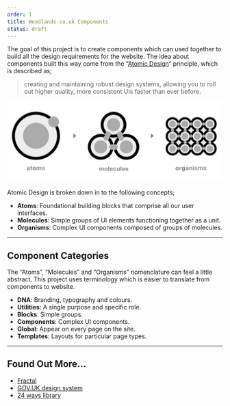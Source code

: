 ```yaml
---
order: 1
title: Woodlands.co.uk Components
status: draft
---
```

The goal of this project is to create components which can used together
to build all the design requirements for the website. The idea about components
built this way come from the “[Atomic Design](https://atomicdesign.bradfrost.com)“
principle, which is described as;

> creating and maintaining robust design systems, allowing you to roll out higher quality,
more consistent UIs faster than ever before.

![Atoms, Molecules, Organisms](atomic.png)

Atomic Design is broken down in to the following concepts;

* **Atoms**: Foundational building blocks that comprise all our user interfaces.
* **Molecules**: Simple groups of UI elements functioning together as a unit.
* **Organisms**: Complex UI components composed of groups of molecules.

---

## Component Categories

The “Atoms”, “Molecules” and “Organisms” nomenclature can feel a little abstract.
This project uses terminology which is easier to translate from components to website.

* **DNA**: Branding, typography and colours.
* **Utilities**: A single purpose and specific role.
* **Blocks**: Simple groups.
* **Components**: Complex UI components.
* **Global**: Appear on every page on the site.
* **Templates**: Layouts for particular page types.

---

## Found Out More…

* [Fractal](https://fractal.build)
* [GOV.UK design system](https://design-system.service.gov.uk)
* [24 ways library](http://bits.24ways.org)
